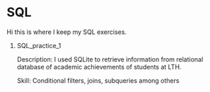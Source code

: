 # SQL
Hi this is where I keep my SQL exercises. 

1. SQL_practice_1
   
   Description:
   I used SQLite to retrieve information from relational database of academic achievements of students at LTH. 
   
   Skill: Conditional filters, joins, subqueries among others

